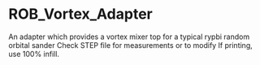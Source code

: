 # ROB_Vortex_Adapter
An adapter which provides a vortex mixer top for a typical rypbi random orbital sander
Check STEP file for measurements or to modify
If printing, use 100% infill.
